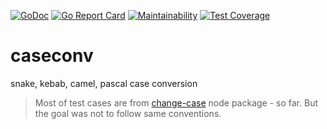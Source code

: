 [![GoDoc](https://godoc.org/github.com/dc0d/caseconv?status.svg)](https://pkg.go.dev/github.com/dc0d/caseconv?tab=doc) [![Go Report Card](https://goreportcard.com/badge/github.com/dc0d/caseconv)](https://goreportcard.com/report/github.com/dc0d/caseconv) [![Maintainability](https://api.codeclimate.com/v1/badges/a0306f7932dae43bbda5/maintainability)](https://codeclimate.com/github/dc0d/caseconv/maintainability) [![Test Coverage](https://api.codeclimate.com/v1/badges/a0306f7932dae43bbda5/test_coverage)](https://codeclimate.com/github/dc0d/caseconv/test_coverage)

# caseconv
snake, kebab, camel, pascal case conversion

> Most of test cases are from [change-case](https://github.com/blakeembrey/change-case) node package - so far. But the goal was not to follow same conventions.